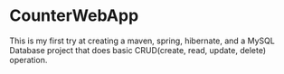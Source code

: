 CounterWebApp
=============
This is my first try at creating a maven, spring, hibernate, and a MySQL Database project that does basic 
CRUD(create, read, update, delete) operation.
